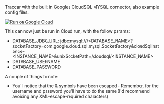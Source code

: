 Traccar with the built in Googles CloudSQL MYSQL connector, also example config files.

[![Run on Google Cloud](https://deploy.cloud.run/button.svg)](https://deploy.cloud.run)


This can now just be run in Cloud run, with the follow params: 

- DATABASE_JDBC_URL: jdbc:mysql:///<DATABASE_NAME>?socketFactory=com.google.cloud.sql.mysql.SocketFactory&amp;cloudSqlInstance=<INSTANCE_NAME>&amp;unixSocketPath=/cloudsql/<INSTANCE_NAME>
- DATABASE_USERNAME
- DATABASE_PASSWORD

A couple of things to note: 

- You'll notice that the & symbols have been escaped - Remember, for the username and password you'll have to do the same (I'd recommend avoiding any XML-escape-required characters)